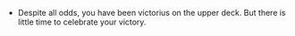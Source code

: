 - Despite all odds, you have been victorius on the upper deck. But there is little time to celebrate your victory.